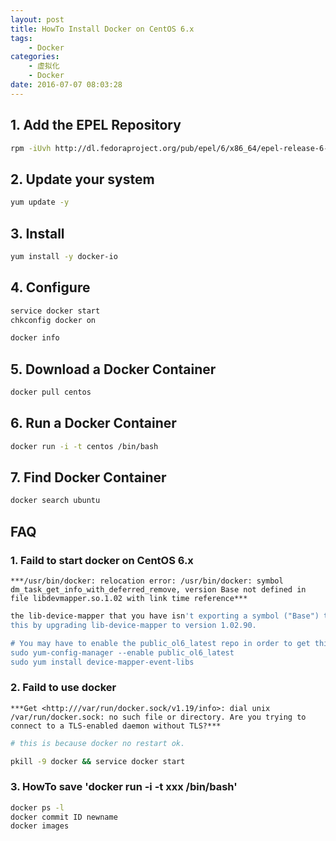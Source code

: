 ```yaml
---
layout: post
title: HowTo Install Docker on CentOS 6.x
tags: 
    - Docker
categories: 
    - 虚拟化
    - Docker
date: 2016-07-07 08:03:28
---
```


## **1. Add the EPEL Repository**

```bash
rpm -iUvh http://dl.fedoraproject.org/pub/epel/6/x86_64/epel-release-6-8.noarch.rpm
```

## **2. Update your system**

```bash
yum update -y
```

## **3. Install**

```bash
yum install -y docker-io
```

## **4. Configure**

```bash
service docker start
chkconfig docker on

docker info
```

## **5. Download a Docker Container**

```bash
docker pull centos
```

## **6. Run a Docker Container**

```bash
docker run -i -t centos /bin/bash
```

## **7. Find Docker Container**

```bash
docker search ubuntu
```

## **FAQ**

### **1. Faild to start docker on CentOS 6.x**

`***/usr/bin/docker: relocation error: /usr/bin/docker: symbol dm_task_get_info_with_deferred_remove, version Base not defined in file libdevmapper.so.1.02 with link time reference***`

```bash
the lib-device-mapper that you have isn't exporting a symbol ("Base") that Docker needs.
this by upgrading lib-device-mapper to version 1.02.90.

# You may have to enable the public_ol6_latest repo in order to get this package.
sudo yum-config-manager --enable public_ol6_latest
sudo yum install device-mapper-event-libs
```

### **2. Faild to use docker**

`***Get <http:///var/run/docker.sock/v1.19/info>: dial unix /var/run/docker.sock: no such file or directory. Are you trying to connect to a TLS-enabled daemon without TLS?***`

```bash
# this is because docker no restart ok.

pkill -9 docker && service docker start
```

### **3. HowTo save 'docker run -i -t xxx /bin/bash'**

```bash
docker ps -l
docker commit ID newname
docker images
```
